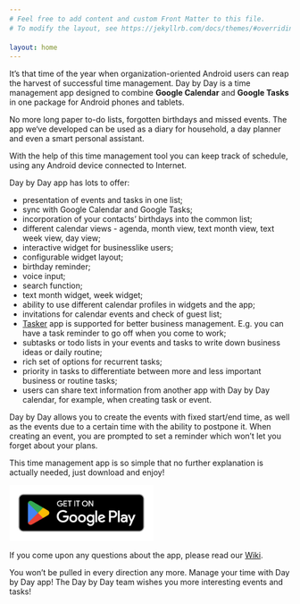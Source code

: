 ```yaml
---
# Feel free to add content and custom Front Matter to this file.
# To modify the layout, see https://jekyllrb.com/docs/themes/#overriding-theme-defaults

layout: home
---
```


It’s that time of the year when organization-oriented Android users can reap the harvest of successful time management. Day by Day is a time management app designed to combine **Google Calendar** and **Google Tasks** in one package for Android phones and tablets.

No more long paper to-do lists, forgotten birthdays and missed events. The app we‘ve developed can be used as a diary for household, a day planner and even a smart personal assistant.

With the help of this time management tool you can keep track of schedule, using any Android device connected to Internet.

Day by Day app has lots to offer:

* presentation of events and tasks in one list;
* sync with Google Calendar and Google Tasks;
* incorporation of your contacts’ birthdays into the common list;
* different calendar views - agenda, month view, text month view, text week view, day view;
* interactive widget for businesslike users;
* configurable widget layout;
* birthday reminder;
* voice input;
* search function;
* text month widget, week widget;
* ability to use different calendar profiles in widgets and the app;
* invitations for calendar events and check of guest list;
* <a href="https://play.google.com/store/apps/details?id=net.dinglisch.android.taskerm" target="_blank">Tasker</a> app is supported for better business management. E.g. you can have a task reminder to go off when you come to work;
* subtasks or todo lists in your events and tasks to write down business ideas or daily routine;
* rich set of options for recurrent tasks;
* priority in tasks to differentiate between more and less important business or routine tasks;
* users can share text information from another app with Day by Day calendar, for example, when creating task or event.

Day by Day allows you to create the events with fixed start/end time, as well as the events due to a certain time with the ability to postpone it. When creating an event, you are prompted to set a reminder which won’t let you forget about your plans.

This time management app is so simple that no further explanation is actually needed, just download and enjoy!

<a href="https://play.google.com/store/apps/details?id=ru.infteh.organizer.trial" target="_blank">
  <img src="./assets/google-play-badge.png" alt="Google Play" height="100em">
</a>

If you come upon any questions about the app, please read our <a href="https://github.com/day-by-day-calendar/feedback/wiki" target="_blank">Wiki</a>.

You won’t be pulled in every direction any more. Manage your time with Day by Day app! The Day by Day team wishes you more interesting events and tasks!